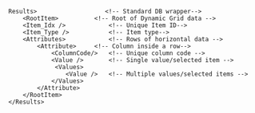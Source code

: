 <pre><code>Results&gt;                   &lt;!-- Standard DB wrapper--&gt;
    &lt;RootItem&gt;          &lt;!-- Root of Dynamic Grid data --&gt;
    &lt;Item_Idx /&gt;            &lt;!-- Unique Item ID--&gt;
    &lt;Item_Type /&gt;           &lt;!-- Item type--&gt;
    &lt;Attributes&gt;            &lt;!-- Rows of horizontal data --&gt;
        &lt;Attribute&gt;     &lt;!-- Column inside a row--&gt;
            &lt;ColumnCode/&gt;   &lt;!-- Unique column code --&gt;
            &lt;Value /&gt;       &lt;!-- Single value/selected item --&gt;
             &lt;Values&gt;       
                &lt;Value /&gt;   &lt;!-- Multiple values/selected items --&gt;
            &lt;/Values&gt;       
        &lt;/Attribute&gt;        
    &lt;/RootItem&gt;         
&lt;/Results&gt;                  
</code></pre>